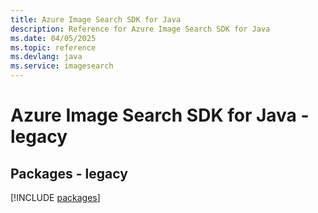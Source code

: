 ```yaml
---
title: Azure Image Search SDK for Java
description: Reference for Azure Image Search SDK for Java
ms.date: 04/05/2025
ms.topic: reference
ms.devlang: java
ms.service: imagesearch
---
```

# Azure Image Search SDK for Java - legacy
## Packages - legacy
[!INCLUDE [packages](image-search-index.md)]